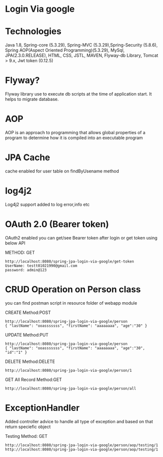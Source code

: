 # Login Via google

# Technologies
Java 1.8, 
Spring-core (5.3.29), Spring-MVC (5.3.29),Spring-Security (5.8.6), Spring AOP(Aspect Oriented Programming)(5.3.29),
MySql, JPA(2.3.0.RELEASE),
HTML, CSS, JSTL, MAVEN, 
Flyway-db Library,
Tomcat > 9.x,
Jwt token (0.12.5)

# Flyway?
Flyway library use to execute db scripts at the time of application start. It helps to migrate database. 

# AOP
AOP is an approach to programming that allows global properties of a program to determine how it is compiled into an executable program

# JPA Cache
cache enabled for user table on findByUsename method

# log4j2

Log4j2 support added to log error,info etc

# OAuth 2.0 (Bearer token)
OAuth2 enabled you can get/see Bearer token after login or get token using below API

METHOD: GET

	http://localhost:8080/spring-jpa-login-via-google/get-token
	UserName: testt01021990@gmail.com
	password: admin@123
	

# CRUD Operation on Person class 
you can find postman script in resource folder of webapp module

CREATE Method:POST

	http://localhost:8080/spring-jpa-login-via-google/person
	{ "lastName": "ooasssssss", "firstName": "aaaaaaaa", "age":"30" }
	
UPDATE Method:PUT

	http://localhost:8080/spring-jpa-login-via-google/person
	{ "lastName": "ooasssssss", "firstName": "aaaaaaaa", "age":"30", "id":"1" }
	
DELETE Method:DELETE

	http://localhost:8080/spring-jpa-login-via-google/person/1
	
GET All Record Method:GET

	http://localhost:8080/spring-jpa-login-via-google/person/all

# ExceptionHandler
Added controller advice to handle all type of exception and based on that return speciefic object

Testing Method: GET

	http://localhost:8080/spring-jpa-login-via-google/person/aop/testing/1 
	http://localhost:8080/spring-jpa-login-via-google/person/aop/testing/1
